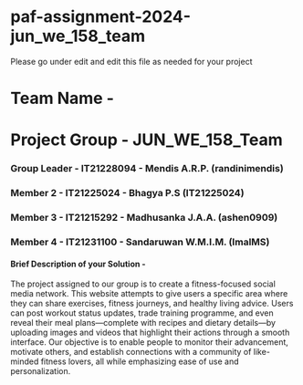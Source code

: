 # paf-assignment-2024-jun_we_158_team
Please go under edit and edit this file as needed for your project

# Team Name - 
# Project Group - JUN_WE_158_Team
### Group Leader - IT21228094 - Mendis A.R.P. (randinimendis)
### Member 2 - IT21225024 - Bhagya P.S (IT21225024)
### Member 3 - IT21215292 - Madhusanka J.A.A. (ashen0909)
### Member 4 - IT21231100 - Sandaruwan W.M.I.M. (ImalMS)

#### Brief Description of your Solution - 
The project assigned to our group is to create a fitness-focused social media network. This website 
attempts to give users a specific area where they can share exercises, fitness journeys, and healthy living 
advice. Users can post workout status updates, trade training programme, and even reveal their meal 
plans—complete with recipes and dietary details—by uploading images and videos that highlight their 
actions through a smooth interface. Our objective is to enable people to monitor their advancement, 
motivate others, and establish connections with a community of like-minded fitness lovers, all while 
emphasizing ease of use and personalization.
